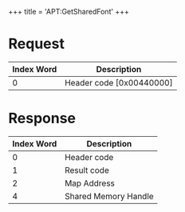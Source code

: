 +++
title = 'APT:GetSharedFont'
+++

# Request

| Index Word | Description                |
|------------|----------------------------|
| 0          | Header code \[0x00440000\] |

# Response

| Index Word | Description          |
|------------|----------------------|
| 0          | Header code          |
| 1          | Result code          |
| 2          | Map Address          |
| 4          | Shared Memory Handle |